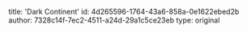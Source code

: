 title: 'Dark Continent'
id: 4d265596-1764-43a6-858a-0e1622ebed2b
author: 7328c14f-7ec2-4511-a24d-29a1c5ce23eb
type: original
